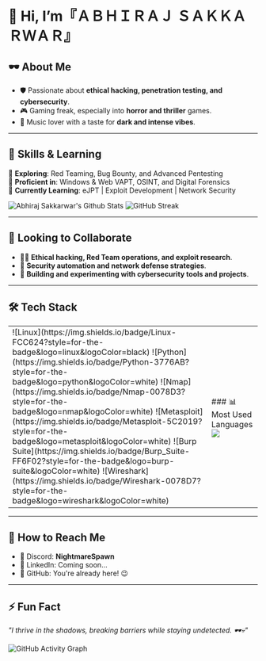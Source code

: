 # 👋 Hi, I’m『ＡＢＨＩＲＡＪ ＳＡＫＫＡＲＷＡＲ』


## 🕶️ About Me  
- 🛡️ Passionate about **ethical hacking, penetration testing, and cybersecurity**.  
- 🎮 Gaming freak, especially into **horror and thriller** games.  
- 🎵 Music lover with a taste for **dark and intense vibes**.  

---

## 🚀 Skills & Learning  

🔹 **Exploring**: Red Teaming, Bug Bounty, and Advanced Pentesting  
🔹 **Proficient in**: Windows & Web VAPT, OSINT, and Digital Forensics  
🔹 **Currently Learning**: eJPT | Exploit Development | Network Security  

![Abhiraj Sakkarwar's Github Stats](https://github-readme-stats.vercel.app/api?username=0xSilentPwn&show_icons=true&theme=radical&count_private=true&bg_color=0d1117&title_color=ff6e96&text_color=ffffff&icon_color=79ff97&border_color=ff6e96)
![GitHub Streak](https://github-readme-streak-stats.herokuapp.com/?user=0xSilentPwn&theme=radical&background=0d1117&border=ff6e96) 


---

## 🤝 Looking to Collaborate  
- 🏴‍☠️ **Ethical hacking, Red Team operations, and exploit research**.  
- 🔬 **Security automation and network defense strategies**.  
- 👾 **Building and experimenting with cybersecurity tools and projects**.  

---

## 🛠️ Tech Stack

<table>
  <tr>
    <td>  
      ![Linux](https://img.shields.io/badge/Linux-FCC624?style=for-the-badge&logo=linux&logoColor=black)  
      ![Python](https://img.shields.io/badge/Python-3776AB?style=for-the-badge&logo=python&logoColor=white)  
      ![Nmap](https://img.shields.io/badge/Nmap-0078D3?style=for-the-badge&logo=nmap&logoColor=white)  
      ![Metasploit](https://img.shields.io/badge/Metasploit-5C2019?style=for-the-badge&logo=metasploit&logoColor=white)  
      ![Burp Suite](https://img.shields.io/badge/Burp_Suite-FF6F02?style=for-the-badge&logo=burp-suite&logoColor=white)  
      ![Wireshark](https://img.shields.io/badge/Wireshark-0078D7?style=for-the-badge&logo=wireshark&logoColor=white)  
    </td>
    <td>
      ### 📊 Most Used Languages  
      <img src="https://github-readme-stats.vercel.app/api/top-langs/?username=0xSilentPwn&layout=compact&theme=radical&bg_color=0d1117&title_color=ff6e96&text_color=ffffff&icon_color=79ff97&border_color=ff6e96">
    </td>
  </tr>
</table>


---

## 📡 How to Reach Me  
- 💬 Discord: **NightmareSpawn**  
- 🔗 LinkedIn: Coming soon...  
- 📜 GitHub: You're already here! 😉  

---

## ⚡ Fun Fact  
_"I thrive in the shadows, breaking barriers while staying undetected. 🕶️💀"_

![GitHub Activity Graph](https://github-readme-activity-graph.vercel.app/graph?username=0xSilentPwn&theme=dracula)  
